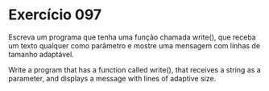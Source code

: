 # Exercício 097

Escreva um programa que tenha uma função chamada write(), que receba um texto qualquer como parâmetro e mostre uma mensagem com linhas de tamanho adaptável.

Write a program that has a function called write(), that receives a string as a parameter, and displays a message with lines of adaptive size.